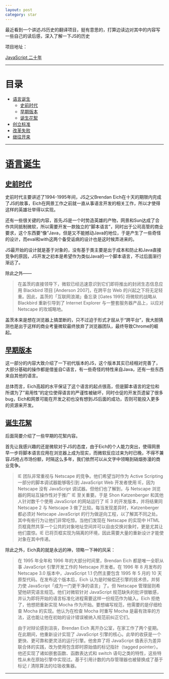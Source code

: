 ```yaml
---
layout: post
category: star
---
```


最近看到一个讲述JS历史的翻译项目，挺有意思的，打算边读边对其中的内容写一些自己的读后感，深入了解一下JS的历史

项目地址：

[JavaScript 二十年](https://github.com/doodlewind/jshistory-cn)

---

# 目录

- [语言诞生](#语言诞生)
	- [史前时代](#史前时代)
	- [早期版本](#早期版本)
	- [诞生花絮](#诞生花絮)
- [创立标准](#创立标准)
- [改革失败](#改革失败)
- [继往开来](#继往开来)

---

# [语言诞生](#语言诞生)

## [史前时代](#史前时代)

史前时代主要讲述了1994-1995年间，JS之父Brendan Eich在十天的期限内完成了JS的故事，Eich在网景工作之前就一直从事语言开发的相关工作，所以才使得这样的英雄壮举得以实现。

还有一些很关键的内容，首先JS是一个时势造英雄的产物，网景和Sun达成了合作共同抵制微软，所以需要开发一款独立的"脚本语言”，同时出于公司高管的商业要求，这个东西要“像”Java，但是又不能撼动Java的地位，于是产生了一些奇怪的设计，而eval和with这两个备受诟病的设计也是这时候弄进来的。

JS最开始的设计就是基于对象的，没有基于类主要是出于成本和防止和Java直接竞争的原因，JS开发之初本是希望作为类似Java的一个脚本语言，不过后面渐行渐远了。

除此之外——

>在盖茨的直接领导下，微软已经迅速意识到它们即将推出的封闭生态信息应用 Blackbird 项目 [Anderson 2007]，在跨平台 Web 的兴起之下将无足轻重。因此，盖茨的「互联网浪潮」备忘录 [Gates 1995] 将微软的战略从 Blackbird 重新引导到了 Internet Explorer 与一整套服务器产品上，以应对 Netscape 的攻城略地。

盖茨本来是想在浏览器上搞垄断的，只不过迫于形式才屈从于“跨平台”，我大胆猜测也是出于这样的商业考量微软最终放弃了浏览器团队，最终导致Chrome的崛起。

## [早期版本](#早期版本)

这一部分的内容大致介绍了一下初代版本的JS，这个版本其实已经相对完善了，大部分基础的操作都是借鉴自C语言，有一些奇怪的特性来自Java，还有一些东西来自其他的语言。

总体而言，Eich高超的水平保证了这个语言的起点很高，但是脚本语言的定位和所谓为了”易用性“的定位使得语言的严谨性被破坏，同时仓促的开发页遗留了很多bug，Eich和网景可能在开发之初也没有想到JS后面的成功，否则可能投入更多的资源来开发。

## [诞生花絮](#诞生花絮)

后面简要介绍了一些早期的花絮内容。

首先让我感兴趣的还是微软对于JS的态度，由于Eich的个人能力突出，使得网景早一步将脚本语言应用在浏览器上成为现实，而微软反应过来为时已晚，不得不兼容JS抢占市场份额，时隔这么多年，我们依然可以从文字中领略到硝烟弥漫的商业竞争。

>IE 团队非常重视与 Netscape 的竞争。他们希望当时作为 Active Scripting 一部分的脚本调试器能够吸引到 JavaScript Web 开发者使用 IE，因为 Netscape 没有 JavaScript 调试器。但他们也了解到，与 Netscape 浏览器的网站互操作性对于推广 IE 至关重要。于是 Shon Katzenberger 和其他人针对数千个使用 JavaScript 的网站运行了 IE 3 的开发版本，并将结果同 Netscape 2 与 Netscape 3 做了比较。每当发现差异时，Katzenberger 都必须对 Netscape JavaScript 的行为做逆向工程，以了解其不同之处。其中有些行为让他们非常吃惊。当他们发现在 Netscape 的实现中 HTML 页框竟然共享一个公共的对象地址空间并可以自由交换对象时，更是尤其让他们震惊。IE 已将页框实现为隔离的环境，因此需要大量的重新设计才能使对象在其中传递。

除此之外，Eich真的就是永远的神，领略一下神的风采：

>在 1995 年全年和 1996 年的大部分时间里，Brendan Eich 都是唯一全职从事 JavaScript 引擎开发工作的 Netscape 开发者。在 1996 年 8 月发布的 Netscape 3.0 版本中，JavaScript 1.1 仍然主要包含 1995 年 5 月的 10 天原型代码。在发布这个版本后，Eich 认为是时候偿还引擎的技术债，并努力使 JavaScript「成为一门更干净的语言」了。但 Netscape 管理层则希望他研究语言规范。他们对微软针对 JavaScript 规范缺失的批评很敏感，并认为即将开始的语言标准化进程需要这样一份规范作为输入。Eich 拒绝了，他想把重新实现 Mocha 作为开始。要想编写规范，他需要的是仔细检查 Mocha 的实现。他认为在检查 Mocha 时重写 Mocha 是最有效率的方法，这也能让他在初始的设计错误被纳入规范前纠正它们。
>
>由于对辩论感到沮丧，Brendan Eich 离开办公室，在家工作了两个星期。在此期间，他重新设计实现了 JavaScript 引擎的核心。此举的收获是一个更快、更可靠和更灵活的运行引擎。他舍弃了将 JavaScript 值表示为差异联合体的实践，改为使用包含即时原始值的标记指针（tagged pointer）。他还实现了诸如嵌套函数、函数表达式和 switch 语句之类的特性，这些特性从未在原始引擎中实现过。基于引用计数的内存管理器也被替换成了基于标记 / 清除算法的垃圾收集器。

---

